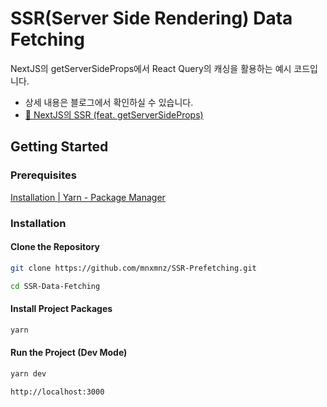 # SSR(Server Side Rendering) Data Fetching

NextJS의 getServerSideProps에서 React Query의 캐싱을 활용하는 예시 코드입니다.

- 상세 내용은 블로그에서 확인하실 수 있습니다.
- [🔗 NextJS의 SSR (feat. getServerSideProps)](https://mnxmnz.github.io/nextjs/pre-rendering-and-data-fetching/)

## Getting Started

### Prerequisites

[Installation | Yarn - Package Manager](https://yarnpkg.com/getting-started/install)

### Installation

#### Clone the Repository

```sh
git clone https://github.com/mnxmnz/SSR-Prefetching.git
```

```sh
cd SSR-Data-Fetching
```

#### Install Project Packages

```sh
yarn
```

#### Run the Project (Dev Mode)

```sh
yarn dev

http://localhost:3000
```
